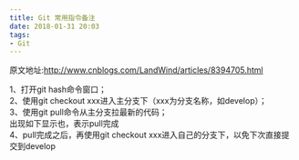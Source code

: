 ```yaml
---
title: Git 常用指令备注
date: 2018-01-31 20:03
tags:
- Git
---
```

原文地址:<a href="http://www.cnblogs.com/LandWind/articles/8394705.html" style="font-size: 200%;color: #000;">http://www.cnblogs.com/LandWind/articles/8394705.html</a>
<div>1&#12289;&#25171;&#24320;git hash&#21629;&#20196;&#31383;&#21475;&#65307;</div>
<div><img src="https://note.youdao.com/yws/public/resource/79203b3c8375dfb4d4f84a2fb1802bd2/xmlnote/5F5A60425AFF40EF8FBE928F07F57866/11470" alt data-media-type="image" data-original="https://note.youdao.com/yws/public/resource/79203b3c8375dfb4d4f84a2fb1802bd2/xmlnote/5F5A60425AFF40EF8FBE928F07F57866/11470"></div>
<div>2&#12289;&#20351;&#29992;git checkout xxx&#36827;&#20837;&#20027;&#20998;&#25903;&#19979;&#65288;xxx&#20026;&#20998;&#25903;&#21517;&#31216;&#65292;&#22914;develop&#65289;&#65307;</div>
<div><img src="https://note.youdao.com/yws/public/resource/79203b3c8375dfb4d4f84a2fb1802bd2/xmlnote/CBD60B564FF6448F96BA89797CA9C744/11467" alt data-media-type="image" data-original="https://note.youdao.com/yws/public/resource/79203b3c8375dfb4d4f84a2fb1802bd2/xmlnote/CBD60B564FF6448F96BA89797CA9C744/11467"></div>
<div>3&#12289;&#20351;&#29992;git pull&#21629;&#20196;&#20174;&#20027;&#20998;&#25903;&#25289;&#26368;&#26032;&#30340;&#20195;&#30721;&#65307;</div>
<div><img src="https://note.youdao.com/yws/public/resource/79203b3c8375dfb4d4f84a2fb1802bd2/xmlnote/DCDE2955AF404D7DB41A8C3F5F5FEF29/11466" alt data-media-type="image" data-original="https://note.youdao.com/yws/public/resource/79203b3c8375dfb4d4f84a2fb1802bd2/xmlnote/DCDE2955AF404D7DB41A8C3F5F5FEF29/11466"></div>
<div>&#20986;&#29616;&#22914;&#19979;&#26174;&#31034;&#20063;&#65292;&#34920;&#31034;pull&#23436;&#25104;</div>
<div><img src="https://note.youdao.com/yws/public/resource/79203b3c8375dfb4d4f84a2fb1802bd2/xmlnote/7E1DF1FF9CB349B590A96A6575EBEA48/11469" alt data-media-type="image" data-original="https://note.youdao.com/yws/public/resource/79203b3c8375dfb4d4f84a2fb1802bd2/xmlnote/7E1DF1FF9CB349B590A96A6575EBEA48/11469"></div>
<div>4&#12289;pull&#23436;&#25104;&#20043;&#21518;&#65292;&#20877;&#20351;&#29992;git checkout xxx&#36827;&#20837;&#33258;&#24049;&#30340;&#20998;&#25903;&#19979;&#65292;&#20197;&#20813;&#19979;&#27425;&#30452;&#25509;&#25552;&#20132;&#21040;develop</div>
<div><img src="https://note.youdao.com/yws/public/resource/79203b3c8375dfb4d4f84a2fb1802bd2/xmlnote/06DAEB7F42C643C78FAA248865CEEB49/11468" alt data-media-type="image" data-original="https://note.youdao.com/yws/public/resource/79203b3c8375dfb4d4f84a2fb1802bd2/xmlnote/06DAEB7F42C643C78FAA248865CEEB49/11468"></div>

